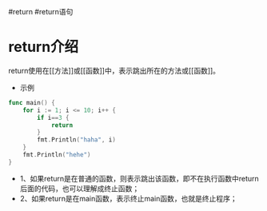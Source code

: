 #return
#return语句

# return介绍

return使用在[[方法]]或[[函数]]中，表示跳出所在的方法或[[函数]]。

* 示例

```go
func main() {
	for i := 1; i <= 10; i++ {
		if i==3 {
			return
		}
		fmt.Println("haha", i)
	}
	fmt.Println("hehe")
}
```

* 1、如果return是在普通的函数，则表示跳出该函数，即不在执行函数中return后面的代码，也可以理解成终止函数；
* 2、如果return是在main函数，表示终止main函数，也就是终止程序；

